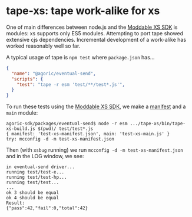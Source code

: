 # tape-xs: tape work-alike for xs

One of main differences between node.js and the [Moddable XS SDK][xs]
is modules: xs supports only ES5 modules. Attempting to port tape
showed extensive cjs dependencies. Incremental development of a
work-alike has worked reasonably well so far.

A typical usage of tape is `npm test` where `package.json` has...

```json
{
  "name": "@agoric/eventual-send",
  "scripts": {
    "test": "tape -r esm 'test/**/test*.js'",
  }
}
```

To run these tests using the [Moddable XS SDK][xs], we make a
[manifest][] and a `main` module:

```
agoric-sdk/packages/eventual-send$ node -r esm .../tape-xs/bin/tape-xs-build.js $(pwd)/ test/test*.js
{ manifest: 'test-xs-manifest.json', main: 'test-xs-main.js' }
try: mcconfig -d -m test-xs-manifest.json
```

[manifest]: https://github.com/Moddable-OpenSource/moddable/blob/public/documentation/tools/manifest.md
[xs]: https://github.com/Moddable-OpenSource/moddable/blob/public/documentation/Moddable%20SDK%20-%20Getting%20Started.md

Then (with `xsbug` running) we run `mcconfig -d -m
test-xs-manifest.json` and in the LOG window, we see:

```
in eventual-send driver...
running test/test-e...
running test/test-hp...
running test/test...
...
ok 3 should be equal
ok 4 should be equal
Result:
{"pass":42,"fail":0,"total":42}
```

